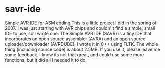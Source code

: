 # savr-ide
 Simple AVR IDE for ASM coding  This is a little project I did in the spring of 2007. I was just starting with AVR chips and couldn''t find a simple, small IDE to use, so I wrote one. The Simple AVR IDE (SAVR) is a tiny IDE that incorporates an open source assembler (AVRA) and an open source uploader/downloader (AVRDUDE).  I wrote it in C++ using FLTK. The whole thing (including source code) is about 2.5MB.  If you use it, please leave me some feedback. I know its not that great, and could use some more functions, but it did all I needed it to do.
